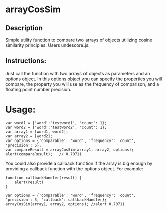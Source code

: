 arrayCosSim
===========

Description
-----------

Simple utility function to compare two arrays of objects utilizing cosine similarity principles.
Users undescore.js.


Instructions:
------------
Just call the function with two arrays of objects as parameters and an options object.
In this options object you can specify the properties you will compare, the property
you will use as the frequency of comparison, and a floating point number precision.


Usage:
===========
	var word1 = {'word':'testword1', 'count': 1};
	var word2 = {'word':'testword2', 'count': 1};	
	var array1 = [word1, word2];
	var array2 = [word2];
	var options = {'comparable': 'word', 'frequency': 'count', 'precision': 5};
	var compareResult = arrayCosSim(array1, array2, options);
	alert(compareResult);	// 0.70711

You could also provide a callback function if the array is big enough by providing a callback
function with the options object. For example:

	function callbackHandler(result) {
		alert(result)
	}
	
	var options = {'comparable': 'word', 'frequency': 'count', 'precision': 5, 'callback': callbackHandler};
	arrayCosSim(array1, array2, options); //alert 0.70711